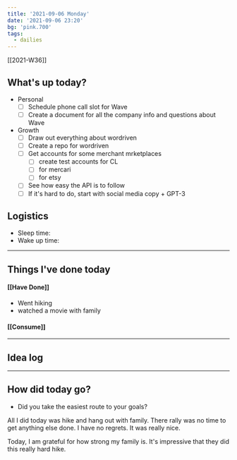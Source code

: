```yaml
---
title: '2021-09-06 Monday'
date: '2021-09-06 23:20'
bg: 'pink.700' 
tags:
  - dailies
---
```


[[2021-W36]]
## What's up today?
- Personal
	- [ ] Schedule phone call slot for Wave
	- [ ] Create a document for all the company info and questions about Wave
- Growth
	- [ ] Draw out everything about wordriven 
	- [ ] Create a repo for wordriven
	- [ ] Get accounts for some merchant mrketplaces
		- [ ] create test accounts for CL
		- [ ] for mercari
		- [ ] for etsy
	- [ ] See how easy the API is to follow
	- [ ] If it's hard to do, start with social media copy + GPT-3

## Logistics
- Sleep time:
- Wake up time:

___________________________
## Things I've done today

#### [[Have Done]]
- Went hiking
- watched a movie with family
#### [[Consume]]

___________________________

## Idea log

___________________________
## How did today go?
- Did you take the easiest route to your goals?

All I did today was hike and hang out with family. There rally was no time to get anything else done. I have no regrets. It was really nice.

Today, I am grateful for how strong my family is. It's impressive that they did this really hard hike.